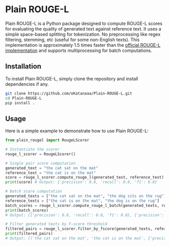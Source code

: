 # Plain ROUGE-L

Plain ROUGE-L is a Python package designed to compute ROUGE-L scores for evaluating the quality of generated text against reference text. It uses a simple space-based splitting for tokenization. No preprocessing like regex filtering, stemming, etc (useful for some non-English texts). This implementation is approximately 1.5 times faster than the [official ROUGE-L implementation](https://github.com/google-research/google-research/blob/master/rouge/rouge_scorer.py) and supports multiprocessing for batch computations.

## Installation
To install Plain ROUGE-L, simply clone the repository and install dependencies if any.
```bash
git clone https://github.com/oKatanaaa/Plain-ROUGE-L.git
cd Plain-ROUGE-L
pip install .
```

## Usage
Here is a simple example to demonstrate how to use Plain ROUGE-L:

```python
from plain_rougel import RougeLScorer

# Instantiate the scorer
rouge_l_scorer = RougeLScorer()

# Single pair score computation
generated_text = "the cat sat on the mat"
reference_text = "the cat is on the mat"
score = rouge_l_scorer.compute_rouge_l(generated_text, reference_text)
print(score) # Output: {'precision': 0.8, 'recall': 0.8, 'f1': 0.8}

# Batch score computation
generated_texts = ["the cat sat on the mat", "the dog sits on the rug"]
reference_texts = ["the cat is on the mat", "the dog is on the rug"]
batch_scores = rouge_l_scorer.compute_rouge_l_batch(generated_texts, reference_texts)
print(batch_scores) 
# Output: [{'precision': 0.8, 'recall': 0.8, 'f1': 0.8}, {'precision': 0.8, 'recall': 0.8, 'f1': 0.8}]

# Filter generated texts by F-score threshold
filtered_pairs = rouge_l_scorer.filter_by_fscore(generated_texts, reference_texts, fscore_threshold=0.85)
print(filtered_pairs) 
# Output: [('the cat sat on the mat', 'the cat is on the mat', {'precision': 0.8, 'recall': 0.8, 'f1': 0.8}), ('the dog sits on the rug', 'the dog is on the rug', {'precision': 0.8, 'recall': 0.8, 'f1': 0.8})]
```